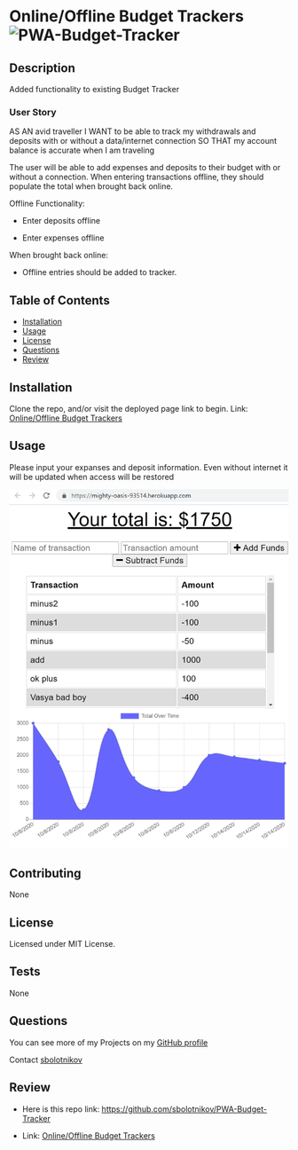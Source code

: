 # Online/Offline Budget Trackers ![PWA-Budget-Tracker](https://img.shields.io/github/license/sbolotnikov/PWA-Budget-Tracker)
## Description 
Added functionality to existing Budget Tracker
### User Story
AS AN avid traveller
I WANT to be able to track my withdrawals and deposits with or without a data/internet connection
SO THAT my account balance is accurate when I am traveling

The user will be able to add expenses and deposits to their budget with or without a connection. 
When entering transactions offline, they should populate the total when brought back online.

Offline Functionality:

  * Enter deposits offline

  * Enter expenses offline

When brought back online:

  * Offline entries should be added to tracker.

## Table of Contents
* [Installation](#installation)
* [Usage](#usage)
* [License](#license)
* [Questions](#questions)
* [Review](#review)
## Installation 
 Clone the repo, and/or visit the deployed page link to begin. 
Link: [Online/Offline Budget Trackers](https://mighty-oasis-93514.herokuapp.com/)
## Usage 
Please input your expanses and deposit information. Even without internet it will be updated when access will be restored

![PWA-Budget-Tracker](./images/img1.png) 


## Contributing 
 None 
## License 
 Licensed under MIT License. 
## Tests 
 None
## Questions 
 You can see more of my Projects on my [GitHub profile](https://github.com/sbolotnikov) 

 Contact [sbolotnikov](mailto:sbolotnikov@gmail.com) 
## Review 
  * Here is this repo link: https://github.com/sbolotnikov/PWA-Budget-Tracker
 
  * Link: [Online/Offline Budget Trackers](https://mighty-oasis-93514.herokuapp.com/)